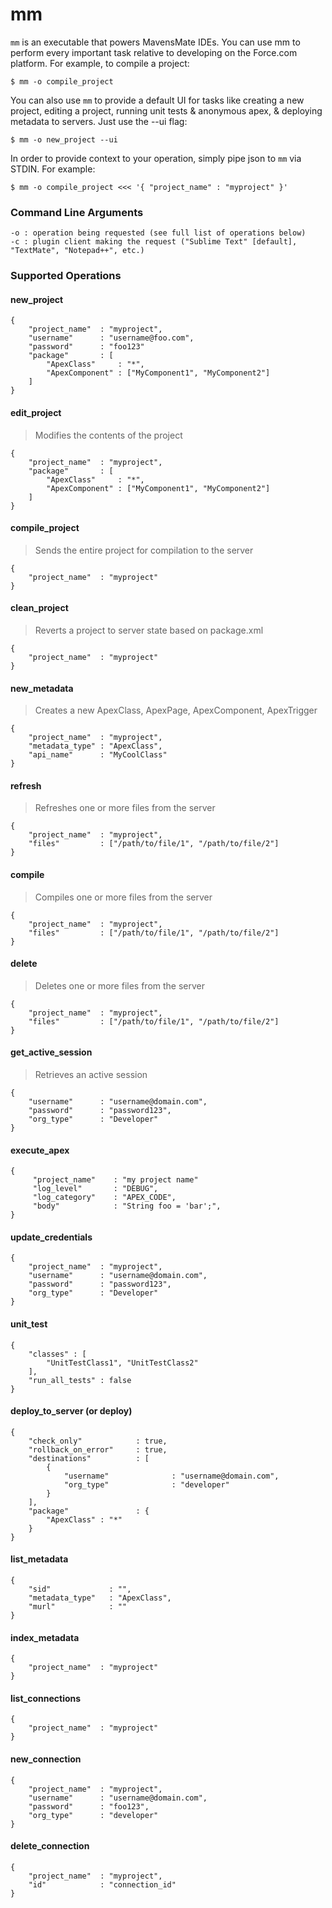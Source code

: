mm
==========

`mm` is an executable that powers MavensMate IDEs. You can use mm to perform every important task relative to developing on the Force.com platform. For example, to compile a project:

```
$ mm -o compile_project
```

You can also use `mm` to provide a default UI for tasks like creating a new project, editing a project, running unit tests & anonymous apex, & deploying metadata to servers. Just use the --ui flag:

```
$ mm -o new_project --ui
```

In order to provide context to your operation, simply pipe json to `mm` via STDIN. For example:

```
$ mm -o compile_project <<< '{ "project_name" : "myproject" }'
```

### Command Line Arguments

```
-o : operation being requested (see full list of operations below)
-c : plugin client making the request ("Sublime Text" [default], "TextMate", "Notepad++", etc.)
```

### Supported Operations

#### new_project

```
{
	"project_name" 	: "myproject",
	"username" 		: "username@foo.com",
	"password" 		: "foo123"
	"package" 		: [
		"ApexClass" 	: "*",
		"ApexComponent" : ["MyComponent1", "MyComponent2"]
	]
}		
```

#### edit_project

> Modifies the contents of the project

```
{
	"project_name" 	: "myproject",
	"package" 		: [
		"ApexClass" 	: "*",
		"ApexComponent" : ["MyComponent1", "MyComponent2"]
	]
}		
```

#### compile_project

> Sends the entire project for compilation to the server

```
{
	"project_name" 	: "myproject"
}		
```

#### clean_project

> Reverts a project to server state based on package.xml

```
{
	"project_name" 	: "myproject"
}		
```

#### new_metadata

> Creates a new ApexClass, ApexPage, ApexComponent, ApexTrigger

```
{
	"project_name" 	: "myproject",
	"metadata_type"	: "ApexClass",
	"api_name" 		: "MyCoolClass"
}		
```

#### refresh

> Refreshes one or more files from the server

```
{
	"project_name"	: "myproject",
	"files" 		: ["/path/to/file/1", "/path/to/file/2"]
}		
```

#### compile

> Compiles one or more files from the server

```
{
	"project_name"	: "myproject",
	"files" 		: ["/path/to/file/1", "/path/to/file/2"]
}		
```

#### delete

> Deletes one or more files from the server

```
{
	"project_name"	: "myproject",
	"files" 		: ["/path/to/file/1", "/path/to/file/2"]
}		
```

#### get_active_session

> Retrieves an active session

```
{
	"username"		: "username@domain.com",
	"password" 		: "password123",
	"org_type" 		: "Developer"
}		
```

#### execute_apex

```
{
     "project_name"    : "my project name"
     "log_level"       : "DEBUG",
     "log_category"    : "APEX_CODE",
     "body"            : "String foo = 'bar';",
}
```

#### update_credentials

```
{
	"project_name"	: "myproject",
	"username"		: "username@domain.com",
	"password" 		: "password123",
	"org_type" 		: "Developer"
}		
```

#### unit_test

```
{
    "classes" : [
        "UnitTestClass1", "UnitTestClass2"
    ],
    "run_all_tests" : false
}
```

#### deploy_to_server (or deploy)

```
{
    "check_only"            : true,
    "rollback_on_error"     : true,
    "destinations"          : [
        {
            "username"              : "username@domain.com",
            "org_type"              : "developer"
        }
    ],
    "package"               : {
        "ApexClass" : "*"
    }
}
```

#### list_metadata

```
{
    "sid"             : "",
    "metadata_type"   : "ApexClass",
    "murl"            : ""
}
```

#### index_metadata

```
{
	"project_name"	: "myproject"
}		
```

#### list_connections

```
{
	"project_name"	: "myproject"
}		
```

#### new_connection

```
{
	"project_name"	: "myproject",
	"username" 		: "username@domain.com",
	"password" 		: "foo123",
	"org_type" 		: "developer"
}		
```

#### delete_connection

```
{
	"project_name"	: "myproject",
	"id" 			: "connection_id"
}		
```
